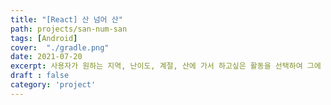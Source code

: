 ```yaml
---
title: "[React] 산 넘어 산"
path: projects/san-num-san
tags: [Android]
cover:  "./gradle.png"
date: 2021-07-20
excerpt: 사용자가 원하는 지역, 난이도, 계절, 산에 가서 하고싶은 활동을 선택하여 그에 해당하는 등산코스 목록을 보여주는 웹 애플리케이션을 만들었습니다.
draft : false
category: 'project'
---
```



